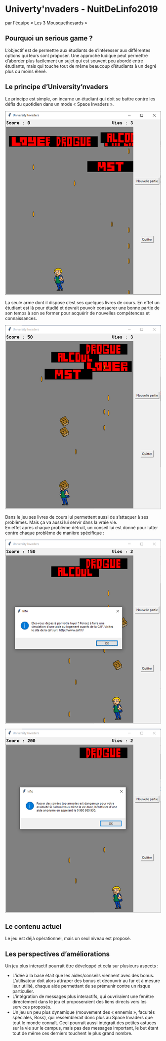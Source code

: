 Univerty'nvaders - NuitDeLinfo2019
========================
par l'équipe « Les 3 Mousquethesards »

Pourquoi un serious game ?
-------------------
L’objectif est de permettre aux étudiants de s’intéresser aux différentes options qui leurs sont proposer. Une approche ludique peut permettre d’aborder plus facilement un sujet qui est souvent peu abordé entre étudiants, mais qui touche tout de même beaucoup d’étudiants à un degré plus ou moins élevé.


Le principe d’University’nvaders
-----------------------------
Le principe est simple, on incarne un étudiant qui doit se battre contre les défis du quotidien dans un mode « Space Invaders ».

![im1](https://github.com/MounirB/NuitDeLinfo2019/blob/master/img/im1.png) 

La seule arme dont il dispose c’est ses quelques livres de cours. En effet un étudiant est là pour étudié et devrait pouvoir consacrer une bonne partie de son temps à son se former pour acquérir de nouvelles compétences et connaissances.


![im2](https://github.com/MounirB/NuitDeLinfo2019/blob/master/img/im2.png) 

Dans le jeu ses livres de cours lui permettent aussi de s’attaquer à ses problèmes. Mais ça va aussi lui servir dans la vraie vie.  
En effet après chaque problème détruit, un conseil lui est donné pour lutter contre chaque problème de manière spécifique :

![im3](https://github.com/MounirB/NuitDeLinfo2019/blob/master/img/im3.png) 

![im4](https://github.com/MounirB/NuitDeLinfo2019/blob/master/img/im4.png) 

Le contenu actuel
-----------------------------
Le jeu est déjà opérationnel, mais un seul niveau est proposé. 

Les perspectives d’améliorations
-----------------------------
Un jeu plus interactif pourrait être développé et cela sur plusieurs aspects :
* L’idée à la base était que les aides/conseils viennent avec des bonus. L’utilisateur doit alors attraper des bonus et découvrir au fur et à mesure leur utilité, chaque aide permettant de se prémunir contre un risque particulier.
* L’intégration de messages plus interactifs, qui ouvriraient une fenêtre directement dans le jeu et proposeraient des liens directs vers les services proposés. 
* Un jeu un peu plus dynamique (mouvement des « ennemis », facultés spéciales, Boss), qui ressemblerait donc plus au Space Invaders que tout le monde connaît. Ceci pourrait aussi intégrait des petites astuces sur la vie sur le campus, mais pas des messages important, le but étant tout de même ces derniers touchent le plus grand nombre.
